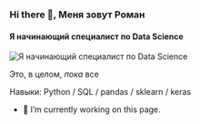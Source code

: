 ### Hi there 👋, Меня зовут Роман
#### Я начинающий специалист по Data Science
![Я начинающий специалист по Data Science](https://phonoteka.org/uploads/posts/2021-07/1625305521_14-phonoteka-org-p-oboi-na-rabochii-stol-minimalizm-kot-oboi-14.jpg)

Это, в целом, *пока* все

Навыки: Python / SQL / pandas / sklearn / keras

- 🔭 I’m currently working on this page. 




